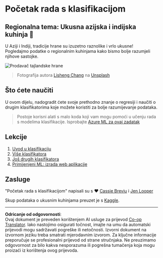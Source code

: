 <!--
CO_OP_TRANSLATOR_METADATA:
{
  "original_hash": "74e809ffd1e613a1058bbc3e9600859e",
  "translation_date": "2025-09-05T13:03:07+00:00",
  "source_file": "4-Classification/README.md",
  "language_code": "hr"
}
-->
# Početak rada s klasifikacijom

## Regionalna tema: Ukusna azijska i indijska kuhinja 🍜

U Aziji i Indiji, tradicije hrane su izuzetno raznolike i vrlo ukusne! Pogledajmo podatke o regionalnim kuhinjama kako bismo bolje razumjeli njihove sastojke.

![Prodavač tajlandske hrane](../../../4-Classification/images/thai-food.jpg)
> Fotografija autora <a href="https://unsplash.com/@changlisheng?utm_source=unsplash&utm_medium=referral&utm_content=creditCopyText">Lisheng Chang</a> na <a href="https://unsplash.com/s/photos/asian-food?utm_source=unsplash&utm_medium=referral&utm_content=creditCopyText">Unsplash</a>
  
## Što ćete naučiti

U ovom dijelu, nadogradit ćete svoje prethodno znanje o regresiji i naučiti o drugim klasifikatorima koje možete koristiti za bolje razumijevanje podataka.

> Postoje korisni alati s malo koda koji vam mogu pomoći u učenju rada s modelima klasifikacije. Isprobajte [Azure ML za ovaj zadatak](https://docs.microsoft.com/learn/modules/create-classification-model-azure-machine-learning-designer/?WT.mc_id=academic-77952-leestott)

## Lekcije

1. [Uvod u klasifikaciju](1-Introduction/README.md)
2. [Više klasifikatora](2-Classifiers-1/README.md)
3. [Još drugih klasifikatora](3-Classifiers-2/README.md)
4. [Primijenjeni ML: izrada web aplikacije](4-Applied/README.md)

## Zasluge

"Početak rada s klasifikacijom" napisali su s ♥️ [Cassie Breviu](https://www.twitter.com/cassiebreviu) i [Jen Looper](https://www.twitter.com/jenlooper)

Skup podataka o ukusnim kuhinjama preuzet je s [Kaggle](https://www.kaggle.com/hoandan/asian-and-indian-cuisines).

---

**Odricanje od odgovornosti**:  
Ovaj dokument je preveden korištenjem AI usluge za prijevod [Co-op Translator](https://github.com/Azure/co-op-translator). Iako nastojimo osigurati točnost, imajte na umu da automatski prijevodi mogu sadržavati pogreške ili netočnosti. Izvorni dokument na izvornom jeziku treba smatrati mjerodavnim izvorom. Za ključne informacije preporučuje se profesionalni prijevod od strane stručnjaka. Ne preuzimamo odgovornost za bilo kakva nesporazuma ili pogrešna tumačenja koja mogu proizaći iz korištenja ovog prijevoda.